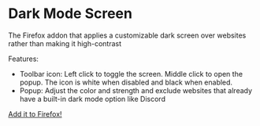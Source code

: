 # Dark Mode Screen
The Firefox addon that applies a customizable dark screen over websites rather than making it high-contrast

Features:
 - Toolbar icon: Left click to toggle the screen. Middle click to open the popup. The icon is white when disabled and black when enabled.
 - Popup: Adjust the color and strength and exclude websites that already have a built-in dark mode option like Discord

[Add it to Firefox!](https://addons.mozilla.org/en-US/firefox/addon/dark-mode-screen/)
